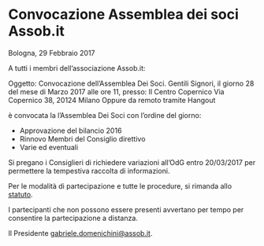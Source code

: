 # Convocazione Assemblea dei soci Assob.it

Bologna, 29 Febbraio 2017

A tutti i membri dell’associazione Assob.it: 

Oggetto: Convocazione dell’Assemblea Dei Soci.
Gentili Signori,
il giorno 28 del mese di Marzo 2017 alle ore 11, 
presso: 
Il Centro Copernico
Via Copernico 38, 20124 Milano
Oppure da remoto tramite Hangout

è convocata la l’Assemblea Dei Soci con l’ordine del giorno:

* Approvazione del bilancio 2016
* Rinnovo Membri del Consiglio direttivo
* Varie ed eventuali

Si pregano i Consiglieri di richiedere variazioni all’OdG entro 20/03/2017 per permettere la 
tempestiva raccolta di informazioni.

Per le modalità di partecipazione e tutte le procedure, si rimanda allo [statuto](http://www.assob.it/statuto.html#7).

I partecipanti che non possono essere presenti avvertano per tempo per consentire la partecipazione a distanza. 


Il Presidente
gabriele.domenichini@assob.it.
